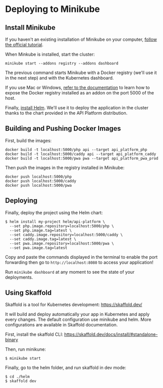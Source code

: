 # Deploying to Minikube

## Install Minikube

If you haven't an existing installation of Minikube on your computer, [follow the official tutorial](https://minikube.sigs.k8s.io/docs/start/).

When Minkube is installed, start the cluster:

    minikube start --addons registry --addons dashboard

The previous command starts Minikube with a Docker registry (we'll use it in the next step) and with the Kubernetes dashboard.

If you use Mac or Windows, [refer to the documentation](https://minikube.sigs.k8s.io/docs/handbook/registry/#docker-on-macos) to learn how to expose the Docker registry installed as an addon on the port 5000 of the host.

Finally, [install Helm](https://helm.sh/docs/intro/install/). We'll use it to deploy the application in the cluster thanks to the chart provided in the API Platform distribution.

## Building and Pushing Docker Images

First, build the images:

    docker build -t localhost:5000/php api --target api_platform_php
    docker build -t localhost:5000/caddy api --target api_platform_caddy
    docker build -t localhost:5000/pwa pwa --target api_platform_pwa_prod

Then push the images in the registry installed in Minikube:

    docker push localhost:5000/php
    docker push localhost:5000/caddy
    docker push localhost:5000/pwa

## Deploying

Finally, deploy the project using the Helm chart:

    $ helm install my-project helm/api-platform \
      --set php.image.repository=localhost:5000/php \
      --set php.image.tag=latest \
      --set caddy.image.repository=localhost:5000/caddy \
      --set caddy.image.tag=latest \
      --set pwa.image.repository=localhost:5000/pwa \
      --set pwa.image.tag=latest

Copy and paste the commands displayed in the terminal to enable the port forwarding then go to `http://localhost:8080` to access your application!

Run `minikube dashboard` at any moment to see the state of your deployments.

## Using Skaffold

Skaffold is a tool for Kubernetes development: https://skaffold.dev/

It will build and deploy automatically your app in Kubernetes and apply every changes. The default configuration use minikube and helm. More configurations are available in Skaffold documentation.

First, install the skaffold CLI: https://skaffold.dev/docs/install/#standalone-binary

Then, run minikune:

    $ minikube start

Finally, go to the helm folder, and run skaffold in dev mode:

    $ cd ./helm
    $ skaffold dev
